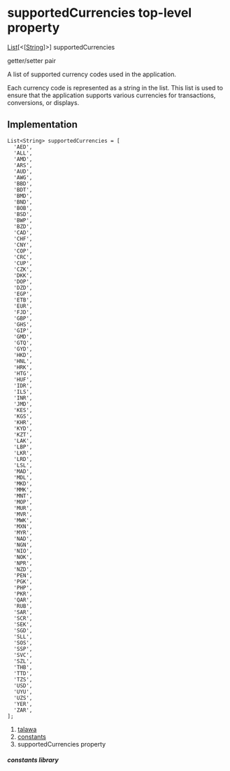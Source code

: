 
<div>

# supportedCurrencies top-level property

</div>


[List](https://api.flutter.dev/flutter/dart-core/List-class.html)[\<[[String](https://api.flutter.dev/flutter/dart-core/String-class.html)]\>]
supportedCurrencies


getter/setter pair




A list of supported currency codes used in the application.

Each currency code is represented as a string in the list. This list is
used to ensure that the application supports various currencies for
transactions, conversions, or displays.



## Implementation

``` language-dart
List<String> supportedCurrencies = [
  'AED',
  'ALL',
  'AMD',
  'ARS',
  'AUD',
  'AWG',
  'BBD',
  'BDT',
  'BMD',
  'BND',
  'BOB',
  'BSD',
  'BWP',
  'BZD',
  'CAD',
  'CHF',
  'CNY',
  'COP',
  'CRC',
  'CUP',
  'CZK',
  'DKK',
  'DOP',
  'DZD',
  'EGP',
  'ETB',
  'EUR',
  'FJD',
  'GBP',
  'GHS',
  'GIP',
  'GMD',
  'GTQ',
  'GYD',
  'HKD',
  'HNL',
  'HRK',
  'HTG',
  'HUF',
  'IDR',
  'ILS',
  'INR',
  'JMD',
  'KES',
  'KGS',
  'KHR',
  'KYD',
  'KZT',
  'LAK',
  'LBP',
  'LKR',
  'LRD',
  'LSL',
  'MAD',
  'MDL',
  'MKD',
  'MMK',
  'MNT',
  'MOP',
  'MUR',
  'MVR',
  'MWK',
  'MXN',
  'MYR',
  'NAD',
  'NGN',
  'NIO',
  'NOK',
  'NPR',
  'NZD',
  'PEN',
  'PGK',
  'PHP',
  'PKR',
  'QAR',
  'RUB',
  'SAR',
  'SCR',
  'SEK',
  'SGD',
  'SLL',
  'SOS',
  'SSP',
  'SVC',
  'SZL',
  'THB',
  'TTD',
  'TZS',
  'USD',
  'UYU',
  'UZS',
  'YER',
  'ZAR',
];
```







1.  [talawa](../index.html)
2.  [constants](../constants_constants/)
3.  supportedCurrencies property

##### constants library







